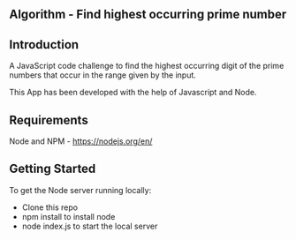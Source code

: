 ## Algorithm - Find highest occurring prime number

## Introduction

A JavaScript code challenge to find the highest occurring digit of the prime numbers that occur in the range given by the input.

This App has been developed with the help of Javascript and Node.

## Requirements
Node and NPM - https://nodejs.org/en/

## Getting Started 
To get the Node server running locally:

* Clone this repo
* npm install to install node
* node index.js to start the local server
